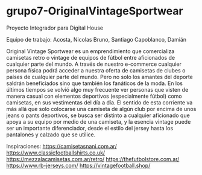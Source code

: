 # grupo7-OriginalVintageSportwear
Proyecto Integrador para Digital House

Equipo de trabajo: 
Acosta, Nicolas
Bruno, Santiago
Capoblanco, Damián


Original Vintage Sportwear es un emprendimiento que comercializa camisetas retro o vintage de equipos de fútbol entre aficionados de cualquier parte del mundo.
A través de nuestro e-commerce cualquier persona física podrá acceder a nuestra oferta de camisetas de clubes o países de cualquier parte del mundo. 
Pero no solo los amantes del deporte saldrán beneficiados sino que también los fanáticos de la moda. En los últimos tiempos se volvió algo muy frecuente ver 
personas que visten de manera casual con elementos deportivos (especialmente fútbol) como camisetas, en sus vestimentas del día a día.
El sentido de esta corriente va más allá que solo colocarse una camiseta de algún club por encima de unos jeans o pants deportivos, se busca ser distinto a
cualquier aficionado que apoya a su equipo por medio de una camiseta, y la esencia vintage puede ser un importante diferenciador, desde el estilo del jersey
hasta los pantalones y calzado que se utilice.



Inspiraciones:
https://camisetasnani.com.ar/
https://www.classicfootballshirts.co.uk/
https://mezzalacamisetas.com.ar/retro/
https://thefutbolstore.com.ar/
https://www.rb-jerseys.com/
https://vintagefootball.shop/

